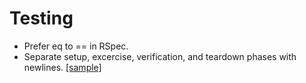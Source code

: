 # Testing

* Prefer eq to == in RSpec.
* Separate setup, excercise, verification, and teardown phases with newlines. [[sample]](https://github.com/qontak-dev/guides/blob/master/style/testing/four_phase_test.md)
